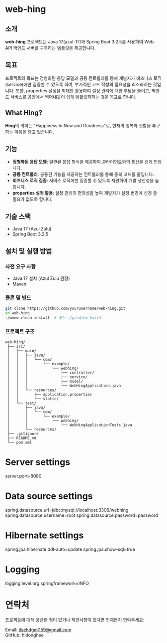 # web-hing

## 소개

**web-hing** 프로젝트는 Java 17(azul-17)과 Spring Boot 3.2.5를 사용하여 Web API 백엔드 서버를 구축하는 템플릿을 제공합니다. 

## 목표
프로젝트의 목표는 정형화된 응답 모델과 공통 컨트롤러를 통해 개발자가 비즈니스 로직(service)에만 집중할 수 있도록 하여, 부가적인 코드 작성의 필요성을 최소화하는 것입니다. 또한, properties 설정을 최대한 활용하여 설정 관리에 대한 부담을 줄이고, 백엔드 서비스를 공장에서 찍어내듯이 쉽게 템플릿화하는 것을 목표로 합니다.

## What Hing?
**Hing**의 의미는 "Happiness In Now and Goodness"로, 현재의 행복과 선함을 추구하는 마음을 담고 있습니다.

## 기능

- **정형화된 응답 모델**: 일관된 응답 형식을 제공하여 클라이언트와의 통신을 쉽게 만듭니다.
- **공통 컨트롤러**: 공통된 기능을 제공하는 컨트롤러를 통해 중복 코드를 줄입니다.
- **비즈니스 로직 집중**: 서비스 로직에만 집중할 수 있도록 지원하여 개발 생산성을 높입니다.
- **properties 설정 활용**: 설정 관리의 편의성을 높여 개발자가 설정 변경에 신경 쓸 필요가 없도록 합니다.

## 기술 스택

- Java 17 (Azul Zulu)
- Spring Boot 3.2.5

## 설치 및 실행 방법

### 사전 요구 사항

- Java 17 설치 (Azul Zulu 권장)
- Maven

### 클론 및 빌드

```bash
git clone https://github.com/yourusername/web-hing.git
cd web-hing
./mvnw clean install  # 또는 ./gradlew build
```

### 프로젝트 구조
``` 
web-hing/
 ├── src/
 │   ├── main/
 │   │   ├── java/
 │   │   │   └── com/
 │   │   │       └── example/
 │   │   │           └── webhing/
 │   │   │               ├── controller/
 │   │   │               ├── service/
 │   │   │               ├── model/
 │   │   │               └── WebHingApplication.java
 │   │   └── resources/
 │   │       ├── application.properties
 │   │       └── static/
 │   └── test/
 │       ├── java/
 │       │   └── com/
 │       │       └── example/
 │       │           └── webhing/
 │       │               └── WebHingApplicationTests.java
 │       └── resources/
 ├── .gitignore
 ├── README.md
 └── pom.xml
``` 

# Server settings
server.port=8080

# Data source settings
spring.datasource.url=jdbc:mysql://localhost:3306/webhing
spring.datasource.username=root
spring.datasource.password=password

# Hibernate settings
spring.jpa.hibernate.ddl-auto=update
spring.jpa.show-sql=true

# Logging
logging.level.org.springframework=INFO



# 연락처
프로젝트에 대해 궁금한 점이 있거나 제안사항이 있다면 언제든지 연락주세요:

Email: tlsehdgml159@gmail.com\
GitHub: hidonghee